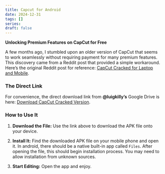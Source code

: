 ```yaml
---
title: Capcut for Android
date: 2024-12-31
tags: []
series: 
draft: false
---
```

**Unlocking Premium Features on CapCut for Free**

A few months ago, I stumbled upon an older version of CapCut that seems to work seamlessly without requiring payment for many premium features. This discovery came from a Reddit post that provided a simple workaround. Here’s the original Reddit post for reference: [CapCut Cracked for Laptop and Mobile](https://www.reddit.com/r/CapCut/comments/1gndiet/capcut_cracked_for_laptop_and_mobile/?share_id=S4oKMWaF_Bxwv7Ok60fD-&utm_content=2&utm_medium=android_app&utm_name=androidcss&utm_source=share&utm_term=1).

### The Direct Link

For convenience, the direct download link from **@luigkilly’s** Google Drive is here: [Download CapCut Cracked Version](https://drive.google.com/file/d/1Jx03ymWm02KF8llUvPIeKz9oIyn-MeLs/view?usp=drivesdk).

### How to Use It

1. **Download the File:** Use the link above to download the APK file onto your device.
    
2. **Install It:** Find the downloaded APK file on your mobile phone and open it. In android, there should be a native built-in app called `Files`.  After opening the file, this should begin installation process. You may need to allow installation from unknown sources.
    
3. **Start Editing:** Open the app and enjoy.
    
